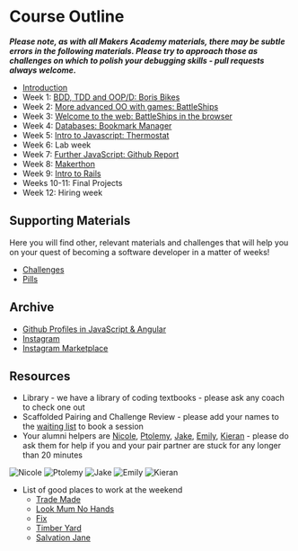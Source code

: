 # Course Outline

***Please note, as with all Makers Academy materials, there may be subtle errors in the following materials.  Please try to approach those as challenges on which to polish your debugging skills - pull requests always welcome.***

* [Introduction](intro.md)
* Week 1: [BDD, TDD and OOP/D: Boris Bikes](boris_bikes/boris_bikes.md)
* Week 2: [More advanced OO with games: BattleShips](battle_ships/battle_ships.md)
* Week 3: [Welcome to the web: BattleShips in the browser](battle_ships_web/battle_ships_web_cucumber.md)
* Week 4: [Databases: Bookmark Manager](bookmark_manager/bookmark_manager.md)
* Week 5: [Intro to Javascript: Thermostat](thermostat/thermostat.md)
* Week 6: Lab week
* Week 7: [Further JavaScript: Github Report](https://github.com/makersacademy/course/blob/master/further_javascript/github_profiles.md)
* Week 8: [Makerthon](https://github.com/makersacademy/course/blob/master/makerthon/introduction.md)
* Week 9: [Intro to Rails](https://github.com/makersacademy/course/blob/master/rails/introduction_to_rails.md)
* Weeks 10-11: Final Projects
* Week 12: Hiring week

## Supporting Materials

Here you will find other, relevant materials and challenges that will help you on your quest of becoming a software developer in a matter of weeks!

- [Challenges](https://github.com/makersacademy/course/blob/master/challenges/challenges.md)
- [Pills](https://github.com/makersacademy/course/blob/master/pills.md)

## Archive

* [Github Profiles in JavaScript & Angular](https://github.com/makersacademy/course/blob/master/github_report.md)
* [Instagram](https://github.com/makersacademy/course/blob/master/instagram.md)
* [Instagram Marketplace](https://github.com/makersacademy/course/blob/master/instagram-marketplace.md)

## Resources

- Library - we have a library of coding textbooks - please ask any coach to check one out
- Scaffolded Pairing and Challenge Review - please add your names to the [waiting list](https://github.com/makersacademy/course/wiki/Scaffolded-Pairing-Schedule-(includes-Challenge-Review)) to book a session
- Your alumni helpers are [Nicole](https://github.com/NicolePell), [Ptolemy](https://github.com/ptolemybarnes), [Jake](https://github.com/jacobmitchinson), [Emily](https://github.com/emilysas), [Kieran](https://github.com/kierangoodacre) - please do ask them for help if you and your pair partner are stuck for any longer than 20 minutes

![Nicole](https://avatars0.githubusercontent.com/u/7798054?v=3&s=128)
![Ptolemy](https://avatars2.githubusercontent.com/u/9342866?v=3&s=128)
![Jake](https://avatars0.githubusercontent.com/u/9607886?v=3&s=128)
![Emily](https://avatars1.githubusercontent.com/u/7489940?v=3&s=128)
![Kieran](https://avatars3.githubusercontent.com/u/9266294?v=3&s=128)

- List of good places to work at the weekend
  - [Trade Made](http://www.trade-made.co.uk/)
  - [Look Mum No Hands](http://www.lookmumnohands.com)
  - [Fix](http://www.fix-coffee.co.uk)
  - [Timber Yard](http://timberyardlondon.com)
  - [Salvation Jane](www.salvationjanecafe.co.uk/)
